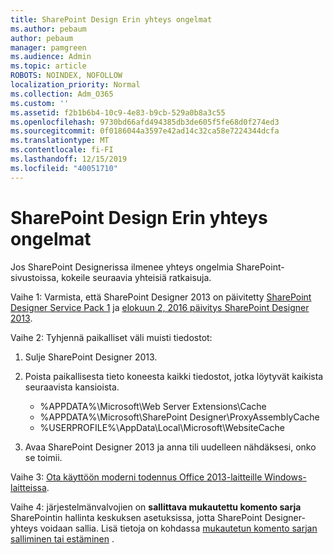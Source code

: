```yaml
---
title: SharePoint Design Erin yhteys ongelmat
ms.author: pebaum
author: pebaum
manager: pamgreen
ms.audience: Admin
ms.topic: article
ROBOTS: NOINDEX, NOFOLLOW
localization_priority: Normal
ms.collection: Adm_O365
ms.custom: ''
ms.assetid: f2b1b6b4-10c9-4e83-b9cb-529a0b8a3c55
ms.openlocfilehash: 9730bd66afd494385db3de605f5fe68d0f274ed3
ms.sourcegitcommit: 0f0186044a3597e42ad14c32ca58e7224344dcfa
ms.translationtype: MT
ms.contentlocale: fi-FI
ms.lasthandoff: 12/15/2019
ms.locfileid: "40051710"
---
```

# <a name="sharepoint-designer-connection-issues"></a>SharePoint Design Erin yhteys ongelmat 

Jos SharePoint Designerissa ilmenee yhteys ongelmia SharePoint-sivustoissa, kokeile seuraavia yhteisiä ratkaisuja.

Vaihe 1: Varmista, että SharePoint Designer 2013 on päivitetty [SharePoint Designer Service Pack 1](https://support.microsoft.com/help/2817441/description-of-microsoft-sharepoint-designer-2013-service-pack-1-sp1) ja [elokuun 2, 2016 päivitys SharePoint Designer 2013](https://support.microsoft.com/help/3114721/august-2-2016-update-for-sharepoint-designer-2013-kb3114721).



Vaihe 2: Tyhjennä paikalliset väli muisti tiedostot:

1. Sulje SharePoint Designer 2013.

2. Poista paikallisesta tieto koneesta kaikki tiedostot, jotka löytyvät kaikista seuraavista kansioista.

    - %APPDATA%\Microsoft\Web Server Extensions\Cache
    - %APPDATA%\Microsoft\SharePoint Designer\ProxyAssemblyCache
    - %USERPROFILE%\AppData\Local\Microsoft\WebsiteCache

3. Avaa SharePoint Designer 2013 ja anna tili uudelleen nähdäksesi, onko se toimii.

Vaihe 3: [Ota käyttöön moderni todennus Office 2013-laitteille Windows-laitteissa](https://docs.microsoft.com/office365/admin/security-and-compliance/enable-modern-authentication?redirectSourcePath=/article/Enable-Modern-Authentication-for-Office-2013-on-Windows-devices-7dc1c01a-090f-4971-9677-f1b192d6c910&view=o365-worldwide).

Vaihe 4: järjestelmänvalvojien on **sallittava mukautettu komento sarja** SharePointin hallinta keskuksen asetuksissa, jotta SharePoint Designer-yhteys voidaan sallia. Lisä tietoja on kohdassa [mukautetun komento sarjan salliminen tai estäminen](https://docs.microsoft.com/sharepoint/allow-or-prevent-custom-script) .


